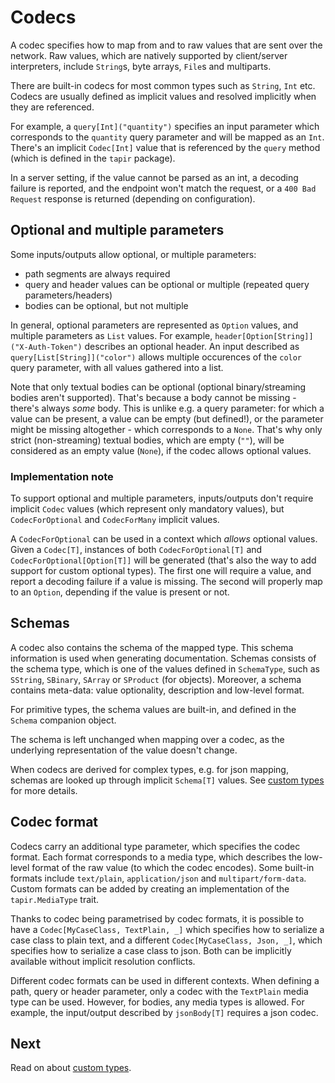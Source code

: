 # Codecs

A codec specifies how to map from and to raw values that are sent over the network. Raw values, which are natively 
supported by client/server interpreters, include `String`s, byte arrays, `File`s and multiparts.

There are built-in codecs for most common types such as `String`, `Int` etc. Codecs are usually defined as implicit 
values and resolved implicitly when they are referenced.

For example, a `query[Int]("quantity")` specifies an input parameter which corresponds to the `quantity` query 
parameter and will be mapped as an `Int`. There's an implicit `Codec[Int]` value that is referenced by the `query`
method (which is defined in the `tapir` package). 

In a server setting, if the value cannot be parsed as an int, a decoding failure is reported, and the endpoint 
won't match the request, or a `400 Bad Request` response is returned (depending on configuration).

## Optional and multiple parameters

Some inputs/outputs allow optional, or multiple parameters:

* path segments are always required
* query and header values can be optional or multiple (repeated query parameters/headers)
* bodies can be optional, but not multiple

In general, optional parameters are represented as `Option` values, and multiple parameters as `List` values.
For example, `header[Option[String]]("X-Auth-Token")` describes an optional header. An input described as 
`query[List[String]]("color")` allows multiple occurences of the `color` query parameter, with all values gathered
into a list.

Note that only textual bodies can be optional (optional binary/streaming bodies aren't supported). That's because a body
cannot be missing - there's always *some* body. This is unlike e.g. a query parameter: for which a value can be present,
a value can be empty (but defined!), or the parameter might be missing altogether - which corresponds to a `None`.
That's why only strict (non-streaming) textual bodies, which are empty (`""`), will be considered as an empty value 
(`None`), if the codec allows optional values. 

### Implementation note

To support optional and multiple parameters, inputs/outputs don't require implicit `Codec` values (which represent
only mandatory values), but `CodecForOptional` and `CodecForMany` implicit values.

A `CodecForOptional` can be used in a context which *allows* optional values. Given a `Codec[T]`, instances of both 
`CodecForOptional[T]` and `CodecForOptional[Option[T]]` will be generated (that's also the way to add support for 
custom optional types). The first one will require a value, and report a decoding failure if a value is missing. The
second will properly map to an `Option`, depending if the value is present or not.

## Schemas

A codec also contains the schema of the mapped type. This schema information is used when generating documentation. 
Schemas consists of the schema type, which is one of the values defined in `SchemaType`, such as `SString`,
`SBinary`, `SArray` or `SProduct` (for objects). Moreover, a schema contains meta-data: value optionality,
description and low-level format.

For primitive types, the schema values are built-in, and defined in the `Schema` companion object.

The schema is left unchanged when mapping over a codec, as the underlying representation of the value doesn't change.

When codecs are derived for complex types, e.g. for json mapping, schemas are looked up through implicit
`Schema[T]` values. See [custom types](customtypes.html) for more details.
 
## Codec format

Codecs carry an additional type parameter, which specifies the codec format. Each format corresponds to a media type,
which describes the low-level format of the raw value (to which the codec encodes). Some built-in formats include 
`text/plain`, `application/json` and `multipart/form-data`. Custom formats can be added by creating an 
implementation of the `tapir.MediaType` trait.

Thanks to codec being parametrised by codec formats, it is possible to have a `Codec[MyCaseClass, TextPlain, _]` which 
specifies how to serialize a case class to plain text, and a different `Codec[MyCaseClass, Json, _]`, which specifies 
how to serialize a case class to json. Both can be implicitly available without implicit resolution conflicts.

Different codec formats can be used in different contexts. When defining a path, query or header parameter, only a codec 
with the `TextPlain` media type can be used. However, for bodies, any media types is allowed. For example, the 
input/output described by `jsonBody[T]` requires a json codec.

## Next

Read on about [custom types](customtypes.html).
